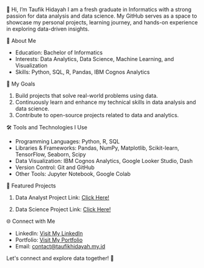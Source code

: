 👋 Hi, I’m Taufik Hidayah
I am a fresh graduate in Informatics with a strong passion for data analysis and data science. My GitHub serves as a space to showcase my personal projects, learning journey, and hands-on experience in exploring data-driven insights.

🎯 About Me
- Education: Bachelor of Informatics
- Interests: Data Analytics, Data Science, Machine Learning, and Visualization
- Skills: Python, SQL, R, Pandas, IBM Cognos Analytics

💼 My Goals
1. Build projects that solve real-world problems using data.
2. Continuously learn and enhance my technical skills in data analysis and data science.
3. Contribute to open-source projects related to data and analytics.

🛠️ Tools and Technologies I Use
- Programming Languages: Python, R, SQL
- Libraries & Frameworks: Pandas, NumPy, Matplotlib, Scikit-learn, TensorFlow, Seaborn, Scipy
- Data Visualization: IBM Cognos Analytics, Google Looker Studio, Dash
- Version Control: Git and GitHub
- Other Tools: Jupyter Notebook, Google Colab

📂 Featured Projects
1. Data Analyst Project
Link: [Click Here!](https://github.com/hidayah24/data-analyst-portfolio)

2. Data Science Project
Link: [Click Here!](https://github.com/hidayah24/data-science)

🌐 Connect with Me
- LinkedIn: [Visit My LinkedIn](https://www.linkedin.com/in/hidayah24)
- Portfolio: [Visit My Portfolio](https://www.taufikhidayah.my.id)
- Email: contact@taufikhidayah.my.id

Let's connect and explore data together! 🚀
